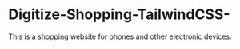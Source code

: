 # Digitize-Shopping-TailwindCSS-
This is a shopping website for phones and other electronic devices.

